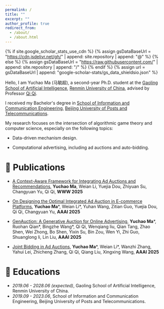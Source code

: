 ```yaml
---
permalink: /
title: ""
excerpt: ""
author_profile: true
redirect_from: 
  - /about/
  - /about.html
---
```


{% if site.google_scholar_stats_use_cdn %}
{% assign gsDataBaseUrl = "https://cdn.jsdelivr.net/gh/" | append: site.repository | append: "@" %}
{% else %}
{% assign gsDataBaseUrl = "https://raw.githubusercontent.com/" | append: site.repository | append: "/" %}
{% endif %}
{% assign url = gsDataBaseUrl | append: "google-scholar-stats/gs_data_shieldsio.json" %}

<span class='anchor' id='about-me'></span>

Hello, I am Yuchao Ma (马毓超), a second-year Ph.D. student at the [Gaoling School of Artificial Intelligence](http://ai.ruc.edu.cn/), [Renmin University of China](https://en.ruc.edu.cn/), advised by Professor [Qi Qi](https://gsai.ruc.edu.cn/qiqi). 

I received my Bachelor's degree in [School of Information and Communication Engineering](https://sice.bupt.edu.cn/), [Beijing University of Posts and Telecommunications](https://www.bupt.edu.cn/). 

My research focuses on the intersection of algorithmic game theory and computer science, especially on the following topics:

- Data-driven mechanism design.

- Computational advertising, including ad auctions and auto-bidding.

<!-- My research interest includes neural machine translation and computer vision. I have published more than 100 papers at the top international AI conferences with total <a href='https://scholar.google.com/citations?user=DhtAFkwAAAAJ'>google scholar citations <strong><span id='total_cit'>260000+</span></strong></a> (You can also use google scholar badge <a href='https://scholar.google.com/citations?user=DhtAFkwAAAAJ'><img src="https://img.shields.io/endpoint?url={{ url | url_encode }}&logo=Google%20Scholar&labelColor=f6f6f6&color=9cf&style=flat&label=citations"></a>). -->


<!-- # 🔥 News
- *2022.02*: &nbsp;🎉🎉 Lorem ipsum dolor sit amet, consectetur adipiscing elit. Vivamus ornare aliquet ipsum, ac tempus justo dapibus sit amet. 
- *2022.02*: &nbsp;🎉🎉 Lorem ipsum dolor sit amet, consectetur adipiscing elit. Vivamus ornare aliquet ipsum, ac tempus justo dapibus sit amet.  -->

# 📝 Publications 

<!-- <div class='paper-box'><div class='paper-box-image'><div><div class="badge">CVPR 2016</div><img src='images/500x300.png' alt="sym" width="100%"></div></div>
<div class='paper-box-text' markdown="1"> -->

<!-- [Deep Residual Learning for Image Recognition](https://openaccess.thecvf.com/content_cvpr_2016/papers/He_Deep_Residual_Learning_CVPR_2016_paper.pdf) -->

<!-- **Kaiming He**, Xiangyu Zhang, Shaoqing Ren, Jian Sun

[**Project**](https://scholar.google.com/citations?view_op=view_citation&hl=zh-CN&user=DhtAFkwAAAAJ&citation_for_view=DhtAFkwAAAAJ:ALROH1vI_8AC) <strong><span class='show_paper_citations' data='DhtAFkwAAAAJ:ALROH1vI_8AC'></span></strong>
- Lorem ipsum dolor sit amet, consectetur adipiscing elit. Vivamus ornare aliquet ipsum, ac tempus justo dapibus sit amet. 
</div>
</div> -->
- [A Context-Aware Framework for Integrating Ad Auctions and Recommendations](https://chaoym.github.io/), **Yuchao Ma**, Weian Li, Yuejia Dou, Zhiyuan Su, Changyuan Yu, Qi Qi, **WWW 2025**

- [On Designing the Optimal Integrated Ad Auction in E-commerce Platforms](https://chaoym.github.io/), **Yuchao Ma**\*, Weian Li\*, Yuhan Wang, Zitian Guo, Yuejia Dou, Qi Qi, Changyuan Yu, **AAAI 2025**
- [GenAuction: A Generative Auction for Online Advertising](https://chaoym.github.io/), **Yuchao Ma**\*, Ruohan Qian\*, Bingzhe Wang\*, Qi Qi, Wenqiang liu, Qian Tang, Zhao Shen, Wei Zhong, Bo Shen, Yixin Su, Bin Zou, Wen Yi, Zhi Guo, Shuanglong li, Lin Liu, **AAAI 2025**
- [Joint Bidding in Ad Auctions](https://link.springer.com/chapter/10.1007/978-981-97-2340-9_29), **Yuchao Ma**\*, Weian Li\*, Wanzhi Zhang, Yahui Lei, Zhicheng Zhang, Qi Qi, Qiang Liu, Xingxing Wang, **AAAI 2025**



<!-- # 🎖 Honors and Awards
- *2021.10* Lorem ipsum dolor sit amet, consectetur adipiscing elit. Vivamus ornare aliquet ipsum, ac tempus justo dapibus sit amet. 
- *2021.09* Lorem ipsum dolor sit amet, consectetur adipiscing elit. Vivamus ornare aliquet ipsum, ac tempus justo dapibus sit amet.  -->

# 📖 Educations
- *2019.06 - 2028.06 (expected)*, Gaoling School of Artificial Intelligence, Renmin University of China.
- *2019.09 - 2023.06*, School of Information and Communication Engineering, Beijing University of Posts and Telecommunications.

<!-- # 💬 Invited Talks
- *2021.06*, Lorem ipsum dolor sit amet, consectetur adipiscing elit. Vivamus ornare aliquet ipsum, ac tempus justo dapibus sit amet. 
- *2021.03*, Lorem ipsum dolor sit amet, consectetur adipiscing elit. Vivamus ornare aliquet ipsum, ac tempus justo dapibus sit amet.  \| [\[video\]](https://github.com/) -->

<!-- # 💻 Internships
- *2019.05 - 2020.02*, [Lorem](https://github.com/), China. -->